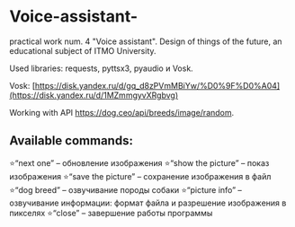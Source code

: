 # Voice-assistant-
practical work num. 4 "Voice assistant". Design of things of the future, an educational subject of ITMO University.

Used libraries: requests, pyttsx3, pyaudio и Vosk.

Vosk: [https://disk.yandex.ru/d/gq_d8zPVmMBiYw/%D0%9F%D0%A04](https://disk.yandex.ru/d/1MZmmgyvXRgbvg)

Working with API https://dog.ceo/api/breeds/image/random.

## Available commands: 

⭐“next one” – обновление изображения
⭐“show the picture” – показ изображения
⭐“save the picture” – сохранение изображения в файл
⭐“dog breed” – озвучивание породы собаки 
⭐“picture info” – озвучивание информации: формат файла и разрешение изображения в пикселях
⭐“close” – завершение работы программы
